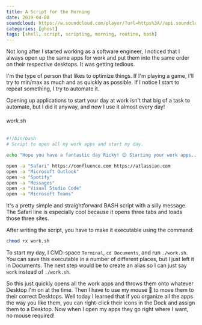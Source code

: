 ```yaml
---
title: A Script for the Morning
date: 2019-04-08
soundcloud: https://w.soundcloud.com/player/?url=https%3A//api.soundcloud.com/tracks/317761568
categories: [ghost]
tags: [shell, script, scripting, morning, routine, bash]
---
```


Not long after I started working as a software engineer, I noticed that I always open up the same apps for work and put them into the same order on their respective desktops. It was getting tedious.

I'm the type of person that likes to optimize things. If I'm playing a game, I'll try to min/max as much and as quickly as possible. If I notice I start to repeat something, I try to automate it. 

Opening up applications to start your day at work isn't that big of a task to automate, but I did it anyway, and now I use it almost every day!

###### work.sh
```bash
#!/bin/bash
# Script to open all my work apps and start my day.

echo "Hope you have a fantastic day Ricky! 😊 Starting your work apps..."

open -a "Safari" https://confluence.com https://atlassian.com
open -a "Microsoft Outlook"
open -a "Spotify"
open -a "Messages"
open -a "Visual Studio Code"
open -a "Microsoft Teams"
```

It's a pretty simple and straightforward BASH script with a silly message. The Safari line is especially cool because it opens three tabs and loads those three sites.

After writing the script, you have to make it executable using the command:
```bash
chmod +x work.sh
```

To start my day, I CMD-space `Terminal`, `cd Documents`, and run `./work.sh`. You can save this executable in a number of different places, but I just left it in Documents. The next step would be to create an alias so I can just say `work` instead of `./work.sh`.

So this just quickly opens all the work apps and throws them onto whatever Desktop I'm on at the time. Then I have to use my mouse 🤮 to move them to their correct Desktops. Well today I learned that if you organize all the apps the way you like them, you can right-click their icons in the Dock and assign them to a Desktop. Now when I open my apps they go right where I want, no mouse required!